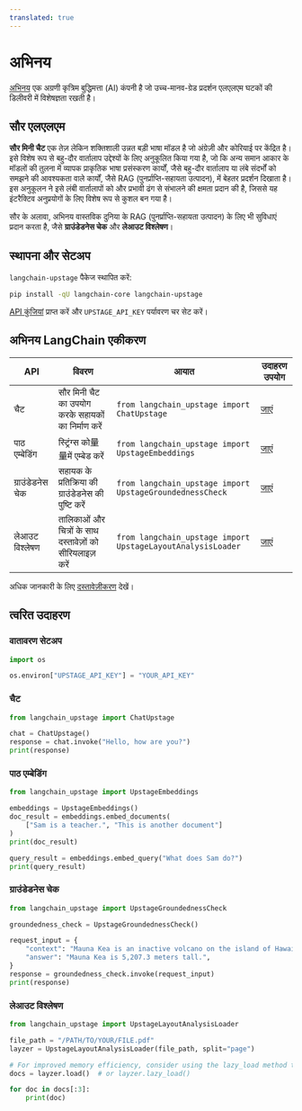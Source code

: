 ```yaml
---
translated: true
---
```


# अभिनय

[अभिनय](https://upstage.ai) एक अग्रणी कृत्रिम बुद्धिमत्ता (AI) कंपनी है जो उच्च-मानव-ग्रेड प्रदर्शन एलएलएम घटकों की डिलीवरी में विशेषज्ञता रखती है।

## सौर एलएलएम

**सौर मिनी चैट** एक तेज़ लेकिन शक्तिशाली उन्नत बड़ी भाषा मॉडल है जो अंग्रेज़ी और कोरियाई पर केंद्रित है। इसे विशेष रूप से बहु-दौर वार्तालाप उद्देश्यों के लिए अनुकूलित किया गया है, जो कि अन्य समान आकार के मॉडलों की तुलना में व्यापक प्राकृतिक भाषा प्रसंस्करण कार्यों, जैसे बहु-दौर वार्तालाप या लंबे संदर्भों को समझने की आवश्यकता वाले कार्यों, जैसे RAG (पुनर्प्राप्ति-सहायता उत्पादन), में बेहतर प्रदर्शन दिखाता है। इस अनुकूलन ने इसे लंबी वार्तालापों को और प्रभावी ढंग से संभालने की क्षमता प्रदान की है, जिससे यह इंटरैक्टिव अनुप्रयोगों के लिए विशेष रूप से कुशल बन गया है।

सौर के अलावा, अभिनय वास्तविक दुनिया के RAG (पुनर्प्राप्ति-सहायता उत्पादन) के लिए भी सुविधाएं प्रदान करता है, जैसे **ग्राउंडेडनेस चेक** और **लेआउट विश्लेषण**।

## स्थापना और सेटअप

`langchain-upstage` पैकेज स्थापित करें:

```bash
pip install -qU langchain-core langchain-upstage
```

[API कुंजियां](https://console.upstage.ai) प्राप्त करें और `UPSTAGE_API_KEY` पर्यावरण चर सेट करें।

## अभिनय LangChain एकीकरण

| API | विवरण | आयात | उदाहरण उपयोग |
| --- | --- | --- | --- |
| चैट | सौर मिनी चैट का उपयोग करके सहायकों का निर्माण करें | `from langchain_upstage import ChatUpstage` | [जाएं](../../chat/upstage) |
| पाठ एम्बेडिंग | स्ट्रिंग्स को量量में एम्बेड करें | `from langchain_upstage import UpstageEmbeddings` | [जाएं](../../text_embedding/upstage) |
| ग्राउंडेडनेस चेक | सहायक के प्रतिक्रिया की ग्राउंडेडनेस की पुष्टि करें | `from langchain_upstage import UpstageGroundednessCheck` | [जाएं](../../tools/upstage_groundedness_check) |
| लेआउट विश्लेषण | तालिकाओं और चित्रों के साथ दस्तावेज़ों को सीरियलाइज़ करें | `from langchain_upstage import UpstageLayoutAnalysisLoader` | [जाएं](../../document_loaders/upstage) |

अधिक जानकारी के लिए [दस्तावेज़ीकरण](https://developers.upstage.ai/) देखें।

## त्वरित उदाहरण

### वातावरण सेटअप

```python
import os

os.environ["UPSTAGE_API_KEY"] = "YOUR_API_KEY"
```

### चैट

```python
from langchain_upstage import ChatUpstage

chat = ChatUpstage()
response = chat.invoke("Hello, how are you?")
print(response)
```

### पाठ एम्बेडिंग

```python
from langchain_upstage import UpstageEmbeddings

embeddings = UpstageEmbeddings()
doc_result = embeddings.embed_documents(
    ["Sam is a teacher.", "This is another document"]
)
print(doc_result)

query_result = embeddings.embed_query("What does Sam do?")
print(query_result)
```

### ग्राउंडेडनेस चेक

```python
from langchain_upstage import UpstageGroundednessCheck

groundedness_check = UpstageGroundednessCheck()

request_input = {
    "context": "Mauna Kea is an inactive volcano on the island of Hawaii. Its peak is 4,207.3 m above sea level, making it the highest point in Hawaii and second-highest peak of an island on Earth.",
    "answer": "Mauna Kea is 5,207.3 meters tall.",
}
response = groundedness_check.invoke(request_input)
print(response)
```

### लेआउट विश्लेषण

```python
from langchain_upstage import UpstageLayoutAnalysisLoader

file_path = "/PATH/TO/YOUR/FILE.pdf"
layzer = UpstageLayoutAnalysisLoader(file_path, split="page")

# For improved memory efficiency, consider using the lazy_load method to load documents page by page.
docs = layzer.load()  # or layzer.lazy_load()

for doc in docs[:3]:
    print(doc)
```
